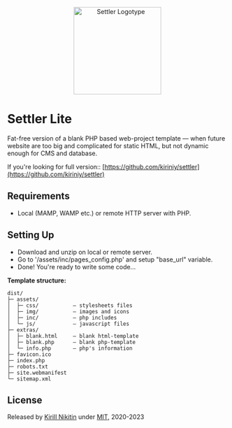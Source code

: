 <p align="center">
  <a href="https://kiriniy.github.io/settler/">
    <picture>
      <source media="(prefers-color-scheme: dark)" srcset="https://kiriniy.github.io/settler/assets/img/settler-lite-repo-logo_darkmode.png">
      <source media="(prefers-color-scheme: light)" srcset="https://kiriniy.github.io/settler/assets/img/settler-lite-repo-logo.png">
      <img src="https://kiriniy.github.io/settler/assets/img/settler-lite-repo-logo.png" alt="Settler Logotype" width="200" height="200">
    </picture>
  </a>
</p>

# Settler Lite
Fat-free version of a blank PHP based web-project template — when future website are too big and complicated for static HTML, but not dynamic enough for CMS and database.

If you're looking for full version:: [https://github.com/kiriniy/settler](https://github.com/kiriniy/settler)

## Requirements
 - Local (MAMP, WAMP etc.) or remote HTTP server with PHP.

## Setting Up
 - Download and unzip on local or remote server.
 - Go to '/assets/inc/pages_config.php' and setup "base_url" variable.
 - Done! You're ready to write some code...

**Template structure:**

  ```text
dist/
├─ assets/
│  ├─ css/           — stylesheets files
│  ├─ img/           — images and icons
│  ├─ inc/           — php includes
│  └─ js/            — javascript files
├─ extras/
│  ├─ blank.html     — blank html-template
│  ├─ blank.php      — blank php-template
│  └─ info.php       – php's information
├─ favicon.ico
├─ index.php
├─ robots.txt
├─ site.webmanifest
└─ sitemap.xml
  ```

## License

Released by [Kirill Nikitin](https://github.com/kiriniy) under [MIT](https://github.com/kiriniy/settler/blob/master/LICENSE), 2020-2023
